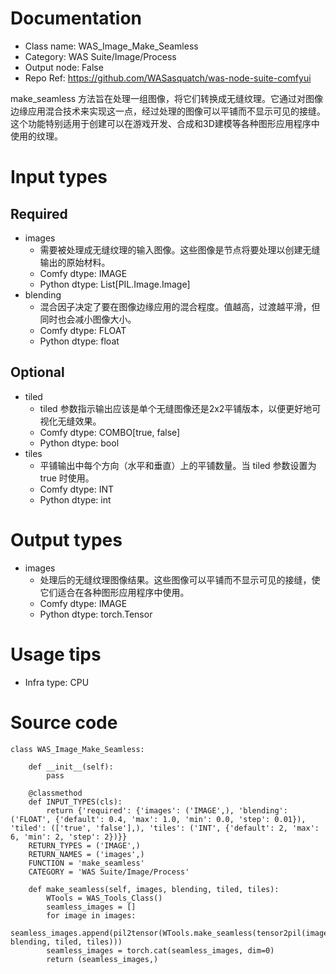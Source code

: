 # Documentation
- Class name: WAS_Image_Make_Seamless
- Category: WAS Suite/Image/Process
- Output node: False
- Repo Ref: https://github.com/WASasquatch/was-node-suite-comfyui

make_seamless 方法旨在处理一组图像，将它们转换成无缝纹理。它通过对图像边缘应用混合技术来实现这一点，经过处理的图像可以平铺而不显示可见的接缝。这个功能特别适用于创建可以在游戏开发、合成和3D建模等各种图形应用程序中使用的纹理。

# Input types
## Required
- images
    - 需要被处理成无缝纹理的输入图像。这些图像是节点将要处理以创建无缝输出的原始材料。
    - Comfy dtype: IMAGE
    - Python dtype: List[PIL.Image.Image]
- blending
    - 混合因子决定了要在图像边缘应用的混合程度。值越高，过渡越平滑，但同时也会减小图像大小。
    - Comfy dtype: FLOAT
    - Python dtype: float
## Optional
- tiled
    - tiled 参数指示输出应该是单个无缝图像还是2x2平铺版本，以便更好地可视化无缝效果。
    - Comfy dtype: COMBO[true, false]
    - Python dtype: bool
- tiles
    - 平铺输出中每个方向（水平和垂直）上的平铺数量。当 tiled 参数设置为 true 时使用。
    - Comfy dtype: INT
    - Python dtype: int

# Output types
- images
    - 处理后的无缝纹理图像结果。这些图像可以平铺而不显示可见的接缝，使它们适合在各种图形应用程序中使用。
    - Comfy dtype: IMAGE
    - Python dtype: torch.Tensor

# Usage tips
- Infra type: CPU

# Source code
```
class WAS_Image_Make_Seamless:

    def __init__(self):
        pass

    @classmethod
    def INPUT_TYPES(cls):
        return {'required': {'images': ('IMAGE',), 'blending': ('FLOAT', {'default': 0.4, 'max': 1.0, 'min': 0.0, 'step': 0.01}), 'tiled': (['true', 'false'],), 'tiles': ('INT', {'default': 2, 'max': 6, 'min': 2, 'step': 2})}}
    RETURN_TYPES = ('IMAGE',)
    RETURN_NAMES = ('images',)
    FUNCTION = 'make_seamless'
    CATEGORY = 'WAS Suite/Image/Process'

    def make_seamless(self, images, blending, tiled, tiles):
        WTools = WAS_Tools_Class()
        seamless_images = []
        for image in images:
            seamless_images.append(pil2tensor(WTools.make_seamless(tensor2pil(image), blending, tiled, tiles)))
        seamless_images = torch.cat(seamless_images, dim=0)
        return (seamless_images,)
```